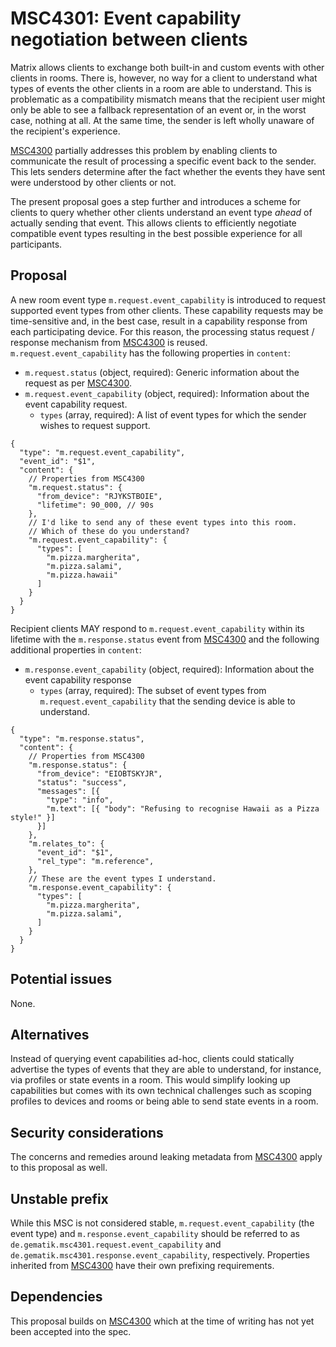 # MSC4301: Event capability negotiation between clients

Matrix allows clients to exchange both built-in and custom events with other clients in rooms. There
is, however, no way for a client to understand what types of events the other clients in a room are
able to understand. This is problematic as a compatibility mismatch means that the recipient user
might only be able to see a fallback representation of an event or, in the worst case, nothing at
all. At the same time, the sender is left wholly unaware of the recipient's experience.

[MSC4300] partially addresses this problem by enabling clients to communicate the result of
processing a specific event back to the sender. This lets senders determine after the fact whether
the events they have sent were understood by other clients or not.

The present proposal goes a step further and introduces a scheme for clients to query whether other
clients understand an event type *ahead* of actually sending that event. This allows clients to
efficiently negotiate compatible event types resulting in the best possible experience for all
participants.

## Proposal

A new room event type `m.request.event_capability` is introduced to request supported event types
from other clients. These capability requests may be time-sensitive and, in the best case, result in
a capability response from each participating device. For this reason, the processing status request
/ response mechanism from [MSC4300] is reused. `m.request.event_capability` has the following
properties in `content`:

- `m.request.status` (object, required): Generic information about the request as per [MSC4300].
- `m.request.event_capability` (object, required): Information about the event capability request.
  - `types` (array, required): A list of event types for which the sender wishes to request support.

``` json5
{
  "type": "m.request.event_capability",
  "event_id": "$1",
  "content": {
    // Properties from MSC4300
    "m.request.status": {
      "from_device": "RJYKSTBOIE",
      "lifetime": 90_000, // 90s
    },
    // I'd like to send any of these event types into this room.
    // Which of these do you understand?
    "m.request.event_capability": {
      "types": [
        "m.pizza.margherita",
        "m.pizza.salami",
        "m.pizza.hawaii"
      ]
    }
  }
}
```

Recipient clients MAY respond to `m.request.event_capability` within its lifetime with the
`m.response.status` event from [MSC4300] and the following additional properties in `content`:

- `m.response.event_capability` (object, required): Information about the event capability response
  - `types` (array, required): The subset of event types from `m.request.event_capability` that the
    sending device is able to understand.

``` json5
{
  "type": "m.response.status",
  "content": {
    // Properties from MSC4300
    "m.response.status": {
      "from_device": "EIOBTSKYJR",
      "status": "success",
      "messages": [{
        "type": "info",
        "m.text": [{ "body": "Refusing to recognise Hawaii as a Pizza style!" }]
      }]
    },
    "m.relates_to": {
      "event_id": "$1",
      "rel_type": "m.reference",
    },
    // These are the event types I understand.
    "m.response.event_capability": {
      "types": [
        "m.pizza.margherita",
        "m.pizza.salami",
      ]
    }
  }
}
```

## Potential issues

None.

## Alternatives

Instead of querying event capabilities ad-hoc, clients could statically advertise the types of
events that they are able to understand, for instance, via profiles or state events in a room. This
would simplify looking up capabilities but comes with its own technical challenges such as scoping
profiles to devices and rooms or being able to send state events in a room.

## Security considerations

The concerns and remedies around leaking metadata from [MSC4300] apply to this proposal as well.

## Unstable prefix

While this MSC is not considered stable, `m.request.event_capability` (the event type) and
`m.response.event_capability` should be referred to as `de.gematik.msc4301.request.event_capability`
and `de.gematik.msc4301.response.event_capability`, respectively. Properties inherited from
[MSC4300] have their own prefixing requirements.

## Dependencies

This proposal builds on [MSC4300] which at the time of writing has not yet been accepted into the
spec.

  [MSC4300]: https://github.com/matrix-org/matrix-spec-proposals/pull/4300
